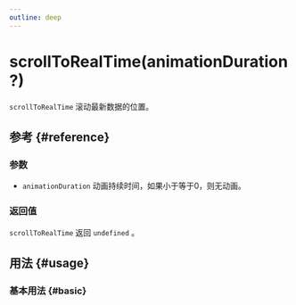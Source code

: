 ```yaml
---
outline: deep
---
```


# scrollToRealTime(animationDuration?)
`scrollToRealTime` 滚动最新数据的位置。

## 参考 {#reference}
<!-- @include: @/@views/api/references/instance/scrollToRealTime.md -->

### 参数
- `animationDuration` 动画持续时间，如果小于等于0，则无动画。

### 返回值
`scrollToRealTime` 返回 `undefined` 。

## 用法 {#usage}
<script setup>
import ScrollToRealTime from '../../@views/api/samples/ScrollToRealTime/index.vue'
</script>

### 基本用法 {#basic}
<ScrollToRealTime/>